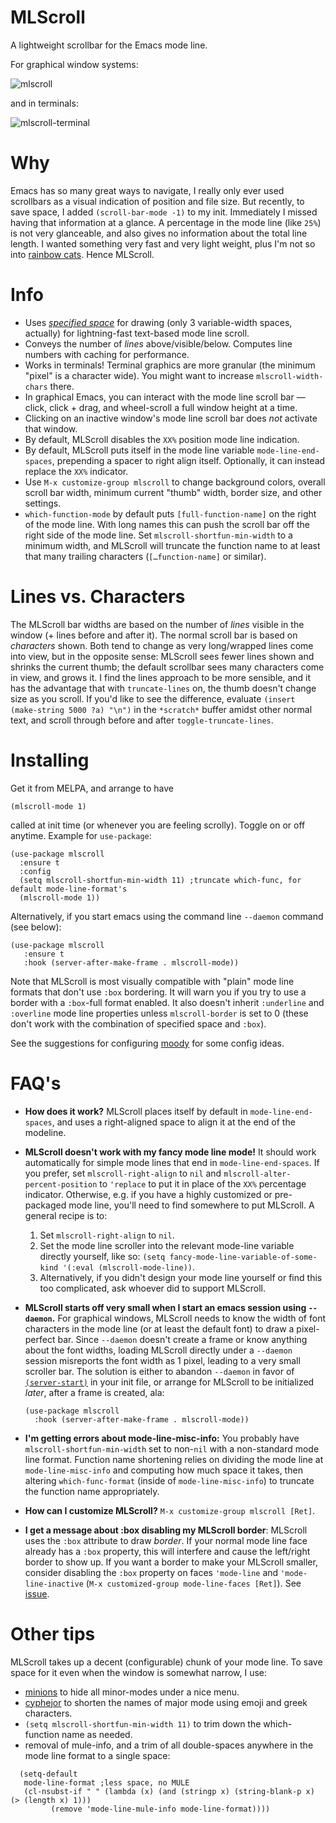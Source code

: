 # MLScroll
A lightweight scrollbar for the Emacs mode line. 

For graphical window systems:

![mlscroll](https://user-images.githubusercontent.com/93749/116825204-38031880-ab5c-11eb-8252-5f60a61f45dd.gif)

and in terminals:

![mlscroll-terminal](https://user-images.githubusercontent.com/93749/116926527-7239ec00-ac28-11eb-910c-91daaf492284.gif)


# Why

Emacs has so many great ways to navigate, I really only ever used scrollbars as a visual indication of position and file size.  But recently, to save space, I added `(scroll-bar-mode -1)` to my init.  Immediately I missed having that information at a glance.  A percentage in the mode line (like `25%`) is not very glanceable, and also gives no information about the total line length.  I wanted something very fast and very light weight, plus I'm not so into [rainbow cats](https://github.com/TeMPOraL/nyan-mode).  Hence MLScroll.

# Info

- Uses [_specified space_](https://www.gnu.org/software/emacs/manual/html_node/elisp/Specified-Space.html) for drawing (only 3 variable-width spaces, actually) for lightning-fast text-based mode line scroll.
- Conveys the number of _lines_ above/visible/below. Computes line numbers with caching for performance.
- Works in terminals! Terminal graphics are more granular (the minimum "pixel" is a character wide).  You might want to increase `mlscroll-width-chars` there. 
- In graphical Emacs, you can interact with the mode line scroll bar — click, click + drag, and wheel-scroll a full window height at a time.
- Clicking on an inactive window's mode line scroll bar does _not_ activate that window. 
- By default, MLScroll disables the `XX%` position mode line indication.
- By default,  MLScroll puts itself in the mode line variable `mode-line-end-spaces`, prepending a spacer to right align itself.  Optionally, it can instead replace the `XX%` indicator.
- Use `M-x customize-group mlscroll` to change background colors, overall scroll bar width, minimum current "thumb" width, border size, and other settings.
- `which-function-mode` by default puts `[full-function-name]` on the right of the mode line.  With long names this can push the scroll bar off the right side of the mode line.  Set `mlscroll-shortfun-min-width` to a minimum width, and MLScroll will truncate the function name to at least that many trailing characters (`[…function-name]` or similar). 

# Lines vs. Characters

The MLScroll bar widths are based on the number of _lines_ visible in the window (+ lines before and after it). The normal scroll bar is based on _characters_ shown. Both tend to change as very long/wrapped lines come into view, but in the opposite sense: MLScroll sees fewer lines shown and shrinks the current thumb; the default scrollbar sees many characters come in view, and grows it.  I find the lines approach to be more sensible, and it has the advantage that with `truncate-lines` on, the thumb doesn't change size as you scroll.  If you'd like to see the difference, evaluate `(insert (make-string 5000 ?a) "\n")` in the `*scratch*` buffer amidst other normal text, and scroll through before and after `toggle-truncate-lines`.

# Installing

Get it from MELPA, and arrange to have

```elisp
(mlscroll-mode 1)
```

called at init time (or whenever you are feeling scrolly). Toggle on or off anytime. Example for `use-package`:

```elisp
(use-package mlscroll
  :ensure t
  :config
  (setq mlscroll-shortfun-min-width 11) ;truncate which-func, for default mode-line-format's
  (mlscroll-mode 1))
```

Alternatively, if you start emacs using the command line `--daemon` command (see below):

```elisp
(use-package mlscroll
   :ensure t
   :hook (server-after-make-frame . mlscroll-mode))
```

Note that MLScroll is most visually compatible with "plain" mode line formats that don't use `:box` bordering.  It will warn you if you try to use a border with a `:box`-full format enabled.  It also doesn't inherit `:underline` and `:overline` mode line properties unless `mlscroll-border` is set to 0 (these don't work with the combination of specified space and `:box`).

See the suggestions for configuring [moody](https://github.com/tarsius/moody) for some config ideas. 

# FAQ's

- **How does it work?** MLScroll places itself by default in `mode-line-end-spaces`, and uses a right-aligned space to align it at the end of the modeline.

- **MLScroll doesn't work with my fancy mode line mode!** It should work automatically for simple mode lines that end in `mode-line-end-spaces`.  If you prefer,  set `mlscroll-right-align` to `nil` and `mlscroll-alter-percent-position` to `'replace` to put it in place of the `XX%` percentage indicator.  Otherwise, e.g. if you have a highly customized or pre-packaged mode line, you'll need to find somewhere to put MLScroll.  A general recipe is to:
	1. Set `mlscroll-right-align` to `nil`.
	2. Set the mode line scroller into the relevant mode-line variable directly yourself, like so: `(setq fancy-mode-line-variable-of-some-kind '(:eval (mlscroll-mode-line))`. 
	3. Alternatively, if you didn't design your mode line yourself or find this too complicated, ask whoever did to support MLScroll. 

- **MLScroll starts off very small when I start an emacs session using `--daemon`.** For graphical windows, MLScroll needs to know the width of font characters in the mode line (or at least the default font) to draw a pixel-perfect bar. Since `--daemon` doesn't create a frame or know anything about the font widths, loading MLScroll directly under a `--daemon` session misreports the font width as 1 pixel, leading to a very small scroller bar.  The solution is either to abandon `--daemon` in favor of [`(server-start)`](https://www.gnu.org/software/emacs/manual/html_node/emacs/Emacs-Server.html) in your init file, or arrange for MLScroll to be initialized _later_, after a frame is created, ala:
  ```elisp
  (use-package mlscroll
    :hook (server-after-make-frame . mlscroll-mode))
  ```

- **I'm getting errors about mode-line-misc-info:** You probably have `mlscroll-shortfun-min-width` set to non-`nil` with a non-standard mode line format.  Function name shortening relies on dividing the mode line at `mode-line-misc-info` and computing how much space it takes, then altering `which-func-format` (inside of `mode-line-misc-info`) to truncate the function name appropriately. 

- **How can I customize MLScroll?** `M-x customize-group mlscroll [Ret]`. 

- **I get a message about :box disabling my MLScroll border**: MLScroll uses the `:box` attribute to draw _border_.  If your normal mode line face already has a `:box` property, this will interfere and cause the left/right border to show up.  If you want a border to make your MLScroll smaller, consider disabling the `:box` property on faces `'mode-line` and `'mode-line-inactive` (`M-x customized-group mode-line-faces [Ret]`).  See [issue](https://github.com/jdtsmith/mlscroll/issues/3).

# Other tips

MLScroll takes up a decent (configurable) chunk of your mode line.  To save space for it even when the window is somewhat narrow, I use:

- [minions](https://github.com/tarsius/minions) to hide all minor-modes under a nice menu. 
- [cyphejor](https://github.com/mrkkrp/cyphejor) to shorten the names of major mode using emoji and greek characters. 
- `(setq mlscroll-shortfun-min-width 11)` to trim down the which-function name as needed. 
- removal of mule-info, and a trim of all double-spaces anywhere in the mode line format to a single space:
```elisp
  (setq-default
   mode-line-format ;less space, no MULE
   (cl-nsubst-if " " (lambda (x) (and (stringp x) (string-blank-p x) (> (length x) 1)))
		 (remove 'mode-line-mule-info mode-line-format))))
```

